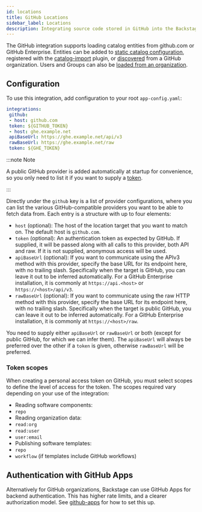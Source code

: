 ```yaml
---
id: locations
title: GitHub Locations
sidebar_label: Locations
description: Integrating source code stored in GitHub into the Backstage catalog
---
```


The GitHub integration supports loading catalog entities from github.com or
GitHub Enterprise. Entities can be added to
[static catalog configuration](../../features/software-catalog/configuration.md),
registered with the
[catalog-import](https://github.com/backstage/backstage/tree/master/plugins/catalog-import)
plugin, or [discovered](discovery.md) from a GitHub organization. Users and
Groups can also be [loaded from an organization](org.md).

## Configuration

To use this integration, add configuration to your root `app-config.yaml`:

```yaml
integrations:
 github:
 - host: github.com
 token: ${GITHUB_TOKEN}
 - host: ghe.example.net
 apiBaseUrl: https://ghe.example.net/api/v3
 rawBaseUrl: https://ghe.example.net/raw
 token: ${GHE_TOKEN}
```

:::note Note

A public GitHub provider is added automatically at startup for convenience, so you only need to list it if you want to supply a [token](https://docs.github.com/en/github/authenticating-to-github/creating-a-personal-access-token).

:::

Directly under the `github` key is a list of provider configurations, where you
can list the various GitHub-compatible providers you want to be able to fetch
data from. Each entry is a structure with up to four elements:

- `host` (optional): The host of the location target that you want to match on.
 The default host is `github.com`.
- `token` (optional): An authentication token as expected by GitHub. If
 supplied, it will be passed along with all calls to this provider, both API
 and raw. If it is not supplied, anonymous access will be used.
- `apiBaseUrl` (optional): If you want to communicate using the APIv3 method
 with this provider, specify the base URL for its endpoint here, with no
 trailing slash. Specifically when the target is GitHub, you can leave it out
 to be inferred automatically. For a GitHub Enterprise installation, it is
 commonly at `https://api.<host>` or `https://<host>/api/v3`.
- `rawBaseUrl` (optional): If you want to communicate using the raw HTTP method
 with this provider, specify the base URL for its endpoint here, with no
 trailing slash. Specifically when the target is public GitHub, you can leave
 it out to be inferred automatically. For a GitHub Enterprise installation, it
 is commonly at `https://<host>/raw`.

You need to supply either `apiBaseUrl` or `rawBaseUrl` or both (except for
public GitHub, for which we can infer them). The `apiBaseUrl` will always be
preferred over the other if a `token` is given, otherwise `rawBaseUrl` will be
preferred.

### Token scopes

When creating a personal access token on GitHub, you must select scopes to
define the level of access for the token. The scopes required vary depending on
your use of the integration:

- Reading software components:
 - `repo`
- Reading organization data:
 - `read:org`
 - `read:user`
 - `user:email`
- Publishing software templates:
 - `repo`
 - `workflow` (if templates include GitHub workflows)

## Authentication with GitHub Apps

Alternatively for GitHub organizations, Backstage can use GitHub Apps for backend authentication. This
has higher rate limits, and a clearer authorization model. See [github-apps](github-apps.md) for
how to set this up.
